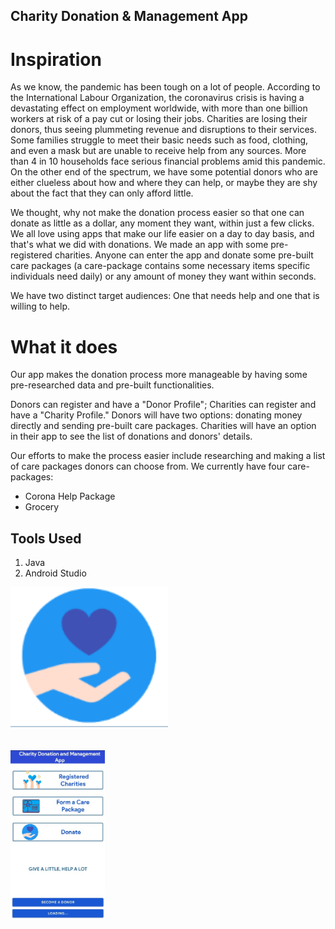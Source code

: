 
## Charity Donation & Management App
# Inspiration
As we know, the pandemic has been tough on a lot of people. According to the International Labour Organization, the coronavirus crisis is having a devastating effect on employment worldwide, with more than one billion workers at risk of a pay cut or losing their jobs. Charities are losing their donors, thus seeing plummeting revenue and disruptions to their services. Some families struggle to meet their basic needs such as food, clothing, and even a mask but are unable to receive help from any sources. More than 4 in 10 households face serious financial problems amid this pandemic. On the other end of the spectrum, we have some potential donors who are either clueless about how and where they can help, or maybe they are shy about the fact that they can only afford little.

We thought, why not make the donation process easier so that one can donate as little as a dollar, any moment they want, within just a few clicks. We all love using apps that make our life easier on a day to day basis, and that's what we did with donations. We made an app with some pre-registered charities. Anyone can enter the app and donate some pre-built care packages (a care-package contains some necessary items specific individuals need daily) or any amount of money they want within seconds.

We have two distinct target audiences: One that needs help and one that is willing to help.

# What it does
Our app makes the donation process more manageable by having some pre-researched data and pre-built functionalities.

Donors can register and have a "Donor Profile"; Charities can register and have a "Charity Profile." Donors will have two options: donating money directly and sending pre-built care packages. Charities will have an option in their app to see the list of donations and donors' details.

Our efforts to make the process easier include researching and making a list of care packages donors can choose from. We currently have four care-packages:

- Corona Help Package
- Grocery

## Tools Used
1. Java
2. Android Studio

<img src="https://github.com/PRANAV-SARAVANAN/Charity-Donation-and-Management-App/blob/main/logo.png?raw=true" width="50%"/>
<br><br><br>

<img src="https://github.com/PRANAV-SARAVANAN/Charity-Donation-and-Management-App/blob/main/assets/ss_home_scrn.jpg?raw=true" width="30%"/>
